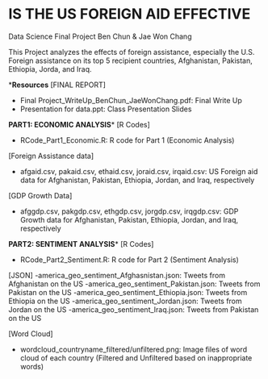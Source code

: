 
# IS THE US FOREIGN AID EFFECTIVE
Data Science Final Project
Ben Chun & Jae Won Chang

This Project analyzes the effects of foreign assistance, especially the U.S. Foreign assistance on its top 5 recipient countries, Afghanistan, Pakistan, Ethiopia, Jorda, and Iraq.

*****************Resources****************
[FINAL REPORT]
- Final Project_WriteUp_BenChun_JaeWonChang.pdf: Final Write Up
- Presentation for data.ppt: Class Presentation Slides

******PART1: ECONOMIC ANALYSIS*******
[R Codes]
- RCode_Part1_Economic.R: R code for Part 1 (Economic Analysis)

[Foreign Assistance data]
- afgaid.csv, pakaid.csv, ethaid.csv, joraid.csv, irqaid.csv: US Foreign aid data for Afghanistan, Pakistan, Ethiopia, Jordan, and Iraq, respectively


[GDP Growth Data]
- afggdp.csv, pakgdp.csv, ethgdp.csv, jorgdp.csv, irqgdp.csv: GDP Growth data for Afghanistan, Pakistan, Ethiopia, Jordan, and Iraq, respectively

******PART2: SENTIMENT ANALYSIS*******
[R Codes]
- RCode_Part2_Sentiment.R: R code for Part 2 (Sentiment Analysis)

[JSON]
-america_geo_sentiment_Afghasnistan.json: Tweets from Afghanistan on the US
-america_geo_sentiment_Pakistan.json: Tweets from Pakistan on the US
-america_geo_sentiment_Ethiopia.json: Tweets from Ethiopia on the US
-america_geo_sentiment_Jordan.json: Tweets from Jordan on the US
-america_geo_sentiment_Iraq.json: Tweets from Pakistan on the US

[Word Cloud]
- wordcloud_countryname_filtered/unfiltered.png: Image files of word cloud of each country (Filtered and Unfiltered based on inappropriate words)

